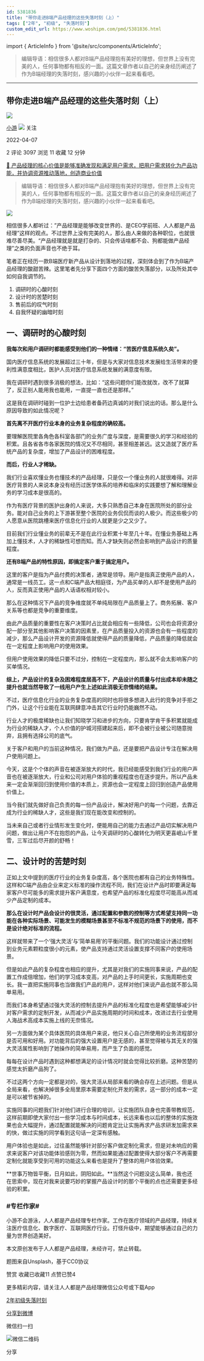 ```yaml
---
id: 5381836
title: "带你走进B端产品经理的这些失落时刻（上）"
tags: ["2年", "初级", "失落时刻"]
custom_edit_url: https://www.woshipm.com/pmd/5381836.html
---
```

import { ArticleInfo } from '@site/src/components/ArticleInfo';

<ArticleInfo
    author="小游"
    authorLink="https://www.woshipm.com/u/1057083"
    published="2022-04-07"
    views={3097}
    comments={2}
    collects={11}
/>

> 编辑导语：相信很多人都对B端产品经理抱有美好的理想，但世界上没有完美的人，任何事物都有相反的一面。这篇文章作者以自己的亲身经历阐述了作为B端经理的失落时刻，感兴趣的小伙伴一起来看看吧。

---

## 带你走进B端产品经理的这些失落时刻（上）

[![](https://static.woshipm.com/APP_U_202102_20210204154220_7891.jpeg?imageView2/1/w/72/h/72/q/100)](https://www.woshipm.com/u/1057083)

[小游](https://www.woshipm.com/u/1057083) ![](https://static.woshipm.com/tag/1121_1@2x.png) 关注

2022-04-07

2 评论 3097 浏览 11 收藏 12 分钟

[🔗 产品经理的核心价值是能够准确发现和满足用户需求，把用户需求转化为产品功能，并协调资源推动落地，创造商业价值](https://ke.qidianla.com/courses/90pm)

> 编辑导语：相信很多人都对B端产品经理抱有美好的理想，但世界上没有完美的人，任何事物都有相反的一面。这篇文章作者以自己的亲身经历阐述了作为B端经理的失落时刻，感兴趣的小伙伴一起来看看吧。

![](https://image.yunyingpai.com/wp/2022/04/KOEiQVFM5tmfhMynaqMv.png)

相信很多人都听过：”产品经理是能够改变世界的、是CEO学前班、人人都是产品经理”这样的观点。不过世界上没有完美的人，那么由人来做的各种职位，也就很难尽善尽美。“产品经理就是就是打杂的、只会传话啥都不会、狗都能做产品经理”之类的负面声音也不绝于耳。

笔者正在经历一款B端医疗新产品从设计到落地的过程，深刻体会到了作为B端产品经理的酸甜苦辣。这里笔者先分享下面四个方面的酸苦失落部分，以及所处其中如何自我调节的。

1.  调研时的心酸时刻
2.  设计时的苦楚时刻
3.  售前后的叹气时刻
4.  自我怀疑的幽暗时刻

## 一、调研时的心酸时刻

**我每次和用户调研时都能感受到他们的一种情绪：“苦医疗信息系统久矣”。**

国内医疗信息系统的发展超过三十年，但是与大家对信息技术发展给生活带来的便利性满意度相比，医护人员对医疗信息系统发展的满意度有限。

我在调研时遇到很多消极的想法，比如：“这些问题你们能改就改，改不了就算了，反正别人能用我也能用，一直提一直也还是那样。”

这是我在调研时碰到一位护士边给患者备药边真诚的对我们说出的话。那么是什么原因导致的如此情况呢？

**首先离不开医疗行业本身的业务复杂程度的确较高。**

要理解医院里各角色各科室各部门的业务广度与深度，是需要很久的学习和经验的积累。且各省各市各家医院的情况又不尽相同，甚至相差甚远。这又造就了医疗系统产品的复杂度，增加了产品设计的困难程度。

**而后，行业人才稀缺。**

我们行业喜欢懂业务也懂技术的产品经理，只是仅一个懂业务的人就很难得。对非医疗背景的人来说本身没有经历过医学体系的培养和临床的实践要想了解和理解业务的学习成本是很高的。

作为有医疗背景的医护出身的人来说，大多只熟悉自己本身在医院所处的部分业务。能对自己业务的上下游甚至整个医院的业务侃侃而谈的人极少。而这些极少的人愿意从医院跳槽来医疗信息化行业的人就更是少之又少了。

目前我们行业懂业务的前辈无不是在此行业积累十年至几十年。在懂业务基础上再加上懂技术，人才的稀缺性可想而知。而人才缺失则必然会影响到产品设计的质量程度。

**还有B端产品的特性原因，即搞定客户重于搞定用户。**

这里的客户是指为产品付费的决策者，通常是领导。用户是指真正使用产品的人，通常是一线员工。这一点和C端产品大相庭径，为产品买单的人却不是使用产品的人，反而真正使用产品的人话语权相对较小。

那么在这种情况下产品的竞争维度就不单纯局限在产品质量上了。商务拓展、客户关系等也都是竞争的重要维度。

由此产品质量的重要性在客户决策时占比就会相应有一些降低，公司也会将资源分配一部分至其他影响客户决策的因素里，在产品质量投入的资源也会有一些程度的减少，那么产品设计开发的资源降低就使得产品的质量降低，产品质量的降低就会在一定程度上影响用户的使用效果。

但用户使用效果的降低只要不过分，控制在一定程度内，那么就不会太影响客户的买单情况。

**综上，产品设计的复杂及困难程度居高不下，产品设计的质量与付出成本却未随之提升也就当然导致了一线用户产生上述如此消极无奈情绪的结果。**

不过，医疗信息化行业的业务复杂度高的同时也将很多想进入此行的竞争对手拒之门外，让这个行业能在互联网肆意冲击其它行业时仍能巍然不动。

行业人才的极度稀缺也让我们知晓学习和进步的方向，只要肯学肯干多积累就能成为行业的稀缺人才，个人价值的护城河搭建起来后，即不会被行业被公司随意抛弃，且拥有选择公司的底气。

关于客户和用户的当前这种情况，我们做为产品，还是要把产品设计专注在解决用户使用问题上。

今天，这是个个体的声音在被逐渐放大的时代，我已经能感受到我们行业的用户声音也在被逐渐放大，行业和公司对用户体验的重视程度也在逐步提升。所以产品未来一定会渐渐回归到使用价值的本质上，资源也会一定程度上回归到创造产品使用价值上。

当今我们就先做好自己负责的每一份产品设计，解决好用户的每一个问题，去靠近成为行业的稀缺人才，这些是我们现在能改变和控制的。

当未来自己或者行业情形发生变化时，便能用自己的能力去通过产品切实解决用户问题，做出让用户不在抱怨的产品，让今天调研时的心酸转化为明天更喜岷山千里雪，三军过后尽开颜的舒畅！

## 二、设计时的苦楚时刻

正如上文中提到的医疗行业的业务复杂度高，各个医院也都有自己的业务特殊性。这样和C端产品由企业来定义标准的操作流程不同，我们在设计产品时即要满足每家客户尽可能多的需求提升客户满意度，也希望产品的标准化程度尽可能高从而减少产品定制的成本。

**那么在设计时产品会设计的很灵活，通过配置和参数的控制等方式希望支持同一功能在各种实际场景、可能发生的模糊场景甚至不标准不规范的场景下的使用，而不是设计绝对标准的流程。**

这样就带来了一个‘强大灵活’与‘简单易用’的平衡问题。我们的功能设计通过控制到业务元素颗粒度很小的元素，使产品支持通过灵活设置支撑不同客户的使用场景。

但是如此产品的复杂程度也相应的提升，尤其是对我们的实施同事来说，产品的配置工作成倍增加，他们的学习成本变高，对产品的上手时间更长，实施周期也变长。我一直把实施同事也当做我们产品的用户，这样对他们来说产品也就不那么简单易用。

而我们本身希望通过强大灵活的控制去提升产品的标准化程度也是希望能够减少针对客户需求的定制开发，从而减少产品实施周期的时间和成本，改进过去行业使用人海战术高成本实施上线的无奈情况。

另一方面做为某个具体医院的具体用户来说，他只关心自己所使用的业务流程部分是否可用和好用。对功能背后的强大设置用户是无感的，甚至觉得被与其无关的强大灵活属性影响到了她操作的简单易用，而产生了负面的感觉。

每每在设计产品时遇到这种都想满足的设计情况时就会觉得比较折磨。这种苦楚的感觉太折磨产品狗了。

不过这两个方向一定都是对的，强大灵活从局部来看的确会存在上述问题。但是从全局来看，也解决掉很多全局里原本需要定制化开发的需求，这一部分的成本一定是可以被节省掉的。

实施同事的问题我们针对他们进行合理的培训，让实施团队自身也完善带教规范，这样前期即使大家付出一些学习成本与时间成本，长远来看也以后的整体的实施效果也会大幅提升，通过配置就能解决的问题肯定比让实施再求产品求研发加需求来的快，做过实施的同学看到这句话一定深有感触。

用户体验也是如此，过往虽然能够针对部分客户做定制化需求，但是对未响应的需求来说客户对该功能体验感则为零，然而如果能通过配置使得大部分客户不再需要定制化就能享受到可用的功能这么来看也是提升了整体的用户体验效果。

**世事万物皆平衡，日月如此，阴阳如此。**当然这个问题没这么简单，我也还在思索中，现在对我来说要巧妙的掌握产品设计时的那个平衡的点也还需要更多经验的积累。

### #专栏作家#

小游不会游泳，人人都是产品经理专栏作家。工作在医疗领域的产品经理，持续关注医疗信息化、数字医疗、互联网医疗行业。打怪升级中，期望能够通过自己的力量为世界创造美好。

本文原创发布于人人都是产品经理，未经许可，禁止转载。

题图来自Unsplash，基于CC0协议

赞赏 收藏已收藏11 点赞已赞4

更多精彩内容，请关注人人都是产品经理微信公众号或下载App

[2年](https://www.woshipm.com/tag/2%e5%b9%b4)[初级](https://www.woshipm.com/tag/%e5%88%9d%e7%ba%a7)[失落时刻](https://www.woshipm.com/tag/%e5%a4%b1%e8%90%bd%e6%97%b6%e5%88%bb)

[分享到微博](https://service.weibo.com/share/share.php?appkey=2775287854&title=带你走进B端产品经理的这些失落时刻（上）&url=https://www.woshipm.com/pmd/5381836.html&pic=https://image.yunyingpai.com/wp/2022/04/KOEiQVFM5tmfhMynaqMv.png)

微信扫一扫

![微信二维码](https://api.pwmqr.com/qrcode/create/?url=https://www.woshipm.com/pmd/5381836.html)

分享